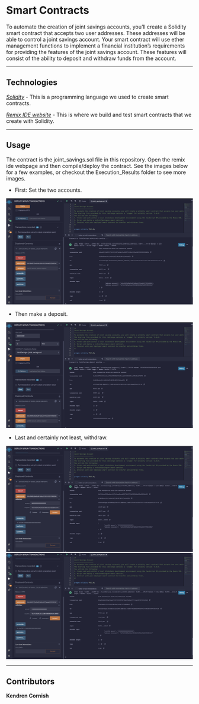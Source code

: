 # Smart Contracts

To automate the creation of joint savings accounts, you’ll create a Solidity smart contract that accepts two user addresses. These addresses will be able to control a joint savings account. Your smart contract will use ether management functions to implement a financial institution’s requirements for providing the features of the joint savings account. These features will consist of the ability to deposit and withdraw funds from the account.

---

## Technologies

_[Solidity](https://soliditylang.org/)_ - This is a programming language we used to create smart contracts.


_[Remix IDE website](https://remix.ethereum.org/)_ - This is where we build and test smart contracts that we create with Solidity.

---

## Usage 

The contract is the joint_savings.sol file in this repository. Open the remix ide webpage and then compile/deploy the contract. See the images below for a few examples, or checkout the Execution_Results folder to see more images.


* First: Set the two accounts.

![setAccounts](photos/setAccounts.png)

* Then make a deposit.
  
![deposit](photos/deposit_1_ETH_as_Wei.png)

* Last and certainly not least, withdraw.
  
![withdraw_5_ETH](photos/withdraw_5_ETH.png)
![withdraw_10_ETH](photos/withdraw_10_ETH.png)

---





## Contributors

<b> Kendren Cornish




